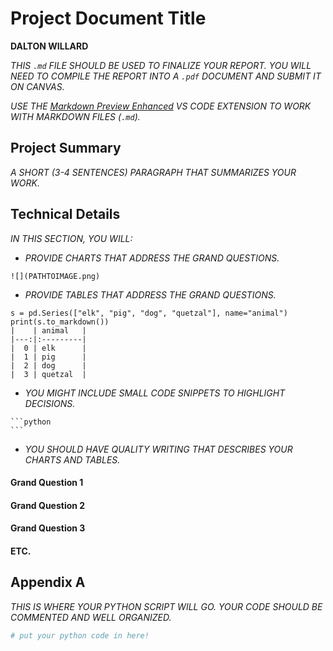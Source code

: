 # Project Document Title

__DALTON WILLARD__

_THIS `.md` FILE SHOULD BE USED TO FINALIZE YOUR REPORT.  YOU WILL NEED TO COMPILE THE REPORT INTO A `.pdf` DOCUMENT AND SUBMIT IT ON CANVAS._

_USE THE [Markdown Preview Enhanced](https://marketplace.visualstudio.com/items?itemName=shd101wyy.markdown-preview-enhanced) VS CODE EXTENSION TO WORK WITH MARKDOWN FILES (`.md`)._

## Project Summary

_A SHORT (3-4 SENTENCES) PARAGRAPH THAT SUMMARIZES YOUR WORK._

## Technical Details

_IN THIS SECTION, YOU WILL:_

- _PROVIDE CHARTS THAT ADDRESS THE GRAND QUESTIONS._

```
![](PATHTOIMAGE.png)
```

- _PROVIDE TABLES THAT ADDRESS THE GRAND QUESTIONS._

```
s = pd.Series(["elk", "pig", "dog", "quetzal"], name="animal")
print(s.to_markdown())
|    | animal   |
|---:|:---------|
|  0 | elk      |
|  1 | pig      |
|  2 | dog      |
|  3 | quetzal  |
```

- _YOU MIGHT INCLUDE SMALL CODE SNIPPETS TO HIGHLIGHT DECISIONS._

````
```python
```
````

- _YOU SHOULD HAVE QUALITY WRITING THAT DESCRIBES YOUR CHARTS AND TABLES._

#### Grand Question 1

#### Grand Question 2

#### Grand Question 3

#### ETC.

## Appendix A

_THIS IS WHERE YOUR PYTHON SCRIPT WILL GO. YOUR CODE SHOULD BE COMMENTED AND WELL ORGANIZED._

```python
# put your python code in here!
```